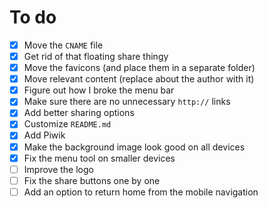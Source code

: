 # To do

- [x] Move the `CNAME` file
- [x] Get rid of that floating share thingy
- [x] Move the favicons (and place them in a separate folder)
- [x] Move relevant content (replace about the author with it)
- [x] Figure out how I broke the menu bar
- [x] Make sure there are no unnecessary `http://` links
- [x] Add better sharing options
- [x] Customize `README.md`
- [x] Add Piwik
- [x] Make the background image look good on all devices
- [x] Fix the menu tool on smaller devices
- [ ] Improve the logo
- [ ] Fix the share buttons one by one
- [ ] Add an option to return home from the mobile navigation
